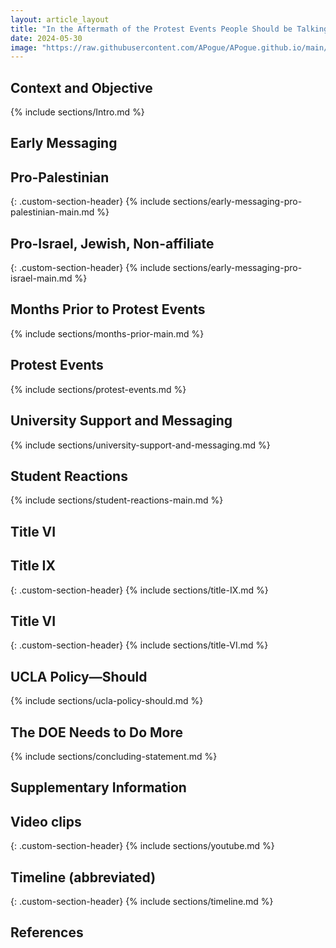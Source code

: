 ```yaml
---
layout: article_layout
title: "In the Aftermath of the Protest Events People Should be Talking, and UCLA Needs to Come to the Table"
date: 2024-05-30
image: "https://raw.githubusercontent.com/APogue/APogue.github.io/main/images/2024-05-20/protest/large-red-triangle-people.webp"
---
```

## Context and Objective <span id="Context and Objective"></span>
{% include sections/Intro.md %}

## Early Messaging <span id="Early Messaging"></span>
## Pro-Palestinian
{: .custom-section-header}
{% include sections/early-messaging-pro-palestinian-main.md %}

## Pro-Israel, Jewish, Non-affiliate
{: .custom-section-header}
{% include sections/early-messaging-pro-israel-main.md %}

## Months Prior to Protest Events <span id="Months Prior to Protest Events"></span>
{% include sections/months-prior-main.md %}

## Protest Events <span id="Protest Events"></span>
{% include sections/protest-events.md %}

## University Support and Messaging  <span id="University Support and Messaging"></span>
{% include sections/university-support-and-messaging.md %}

## Student Reactions <span id="Student Reactions"></span>
{% include sections/student-reactions-main.md %}

## Title VI <span id="Title VI"></span>

## Title IX 
{: .custom-section-header}
{% include sections/title-IX.md %}
## Title VI 
{: .custom-section-header}
{% include sections/title-VI.md %}

## UCLA Policy&mdash;Should <span id="UCLA Policy&mdash;Should"></span>
{% include sections/ucla-policy-should.md %}

## The DOE Needs to Do More <span id="The DOE Needs to Do More"></span>
{% include sections/concluding-statement.md %}

## Supplementary Information <span id="Supplementary Information"></span>
## Video clips
{: .custom-section-header}
{% include sections/youtube.md %}

## Timeline (abbreviated)
{: .custom-section-header}
{% include sections/timeline.md %}

## References <span id="References"></span>



<!-- Add more sections as needed -->

